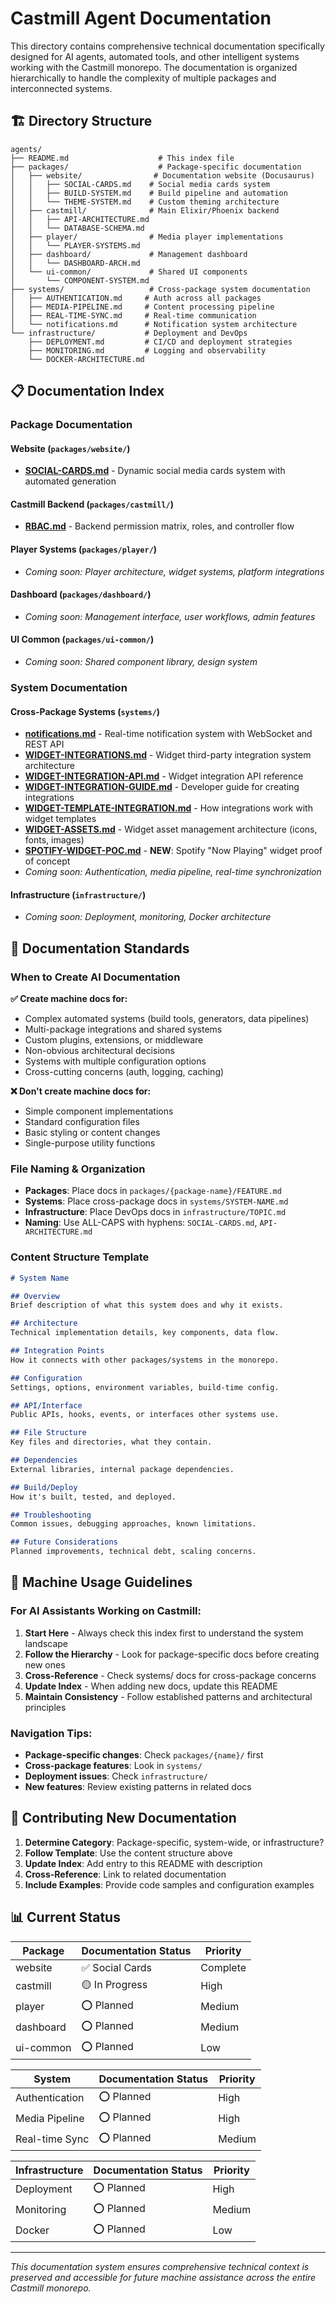 # Castmill Agent Documentation

This directory contains comprehensive technical documentation specifically designed for AI agents, automated tools, and other intelligent systems working with the Castmill monorepo. The documentation is organized hierarchically to handle the complexity of multiple packages and interconnected systems.

## 🏗️ Directory Structure

```
agents/
├── README.md                    # This index file
├── packages/                    # Package-specific documentation
│   ├── website/                # Documentation website (Docusaurus)
│   │   ├── SOCIAL-CARDS.md    # Social media cards system
│   │   ├── BUILD-SYSTEM.md    # Build pipeline and automation
│   │   └── THEME-SYSTEM.md    # Custom theming architecture
│   ├── castmill/              # Main Elixir/Phoenix backend
│   │   ├── API-ARCHITECTURE.md
│   │   └── DATABASE-SCHEMA.md
│   ├── player/                # Media player implementations
│   │   └── PLAYER-SYSTEMS.md
│   ├── dashboard/             # Management dashboard
│   │   └── DASHBOARD-ARCH.md
│   └── ui-common/             # Shared UI components
│       └── COMPONENT-SYSTEM.md
├── systems/                   # Cross-package system documentation
│   ├── AUTHENTICATION.md     # Auth across all packages
│   ├── MEDIA-PIPELINE.md     # Content processing pipeline
│   ├── REAL-TIME-SYNC.md     # Real-time communication
│   └── notifications.md      # Notification system architecture
└── infrastructure/           # Deployment and DevOps
    ├── DEPLOYMENT.md         # CI/CD and deployment strategies
    ├── MONITORING.md         # Logging and observability
    └── DOCKER-ARCHITECTURE.md
```

## 📋 Documentation Index

### Package Documentation

#### Website (`packages/website/`)
- **[SOCIAL-CARDS.md](./packages/website/SOCIAL-CARDS.md)** - Dynamic social media cards system with automated generation

#### Castmill Backend (`packages/castmill/`)
- **[RBAC.md](./packages/castmill/RBAC.md)** - Backend permission matrix, roles, and controller flow

#### Player Systems (`packages/player/`)
- *Coming soon: Player architecture, widget systems, platform integrations*

#### Dashboard (`packages/dashboard/`)  
- *Coming soon: Management interface, user workflows, admin features*

#### UI Common (`packages/ui-common/`)
- *Coming soon: Shared component library, design system*

### System Documentation

#### Cross-Package Systems (`systems/`)
- **[notifications.md](./systems/notifications.md)** - Real-time notification system with WebSocket and REST API
- **[WIDGET-INTEGRATIONS.md](./systems/WIDGET-INTEGRATIONS.md)** - Widget third-party integration system architecture
- **[WIDGET-INTEGRATION-API.md](./systems/WIDGET-INTEGRATION-API.md)** - Widget integration API reference
- **[WIDGET-INTEGRATION-GUIDE.md](./systems/WIDGET-INTEGRATION-GUIDE.md)** - Developer guide for creating integrations
- **[WIDGET-TEMPLATE-INTEGRATION.md](./systems/WIDGET-TEMPLATE-INTEGRATION.md)** - How integrations work with widget templates
- **[WIDGET-ASSETS.md](./systems/WIDGET-ASSETS.md)** - Widget asset management architecture (icons, fonts, images)
- **[SPOTIFY-WIDGET-POC.md](./systems/SPOTIFY-WIDGET-POC.md)** - **NEW**: Spotify "Now Playing" widget proof of concept
- *Coming soon: Authentication, media pipeline, real-time synchronization*

#### Infrastructure (`infrastructure/`)
- *Coming soon: Deployment, monitoring, Docker architecture*

## 🎯 Documentation Standards

### When to Create AI Documentation

**✅ Create machine docs for:**
- Complex automated systems (build tools, generators, data pipelines)
- Multi-package integrations and shared systems  
- Custom plugins, extensions, or middleware
- Non-obvious architectural decisions
- Systems with multiple configuration options
- Cross-cutting concerns (auth, logging, caching)

**❌ Don't create machine docs for:**
- Simple component implementations
- Standard configuration files
- Basic styling or content changes
- Single-purpose utility functions

### File Naming & Organization

- **Packages**: Place docs in `packages/{package-name}/FEATURE.md`
- **Systems**: Place cross-package docs in `systems/SYSTEM-NAME.md`  
- **Infrastructure**: Place DevOps docs in `infrastructure/TOPIC.md`
- **Naming**: Use ALL-CAPS with hyphens: `SOCIAL-CARDS.md`, `API-ARCHITECTURE.md`

### Content Structure Template

```markdown
# System Name

## Overview
Brief description of what this system does and why it exists.

## Architecture  
Technical implementation details, key components, data flow.

## Integration Points
How it connects with other packages/systems in the monorepo.

## Configuration
Settings, options, environment variables, build-time config.

## API/Interface
Public APIs, hooks, events, or interfaces other systems use.

## File Structure
Key files and directories, what they contain.

## Dependencies
External libraries, internal package dependencies.

## Build/Deploy
How it's built, tested, and deployed.

## Troubleshooting
Common issues, debugging approaches, known limitations.

## Future Considerations
Planned improvements, technical debt, scaling concerns.
```

## 🤖 Machine Usage Guidelines

### For AI Assistants Working on Castmill:

1. **Start Here** - Always check this index first to understand the system landscape
2. **Follow the Hierarchy** - Look for package-specific docs before creating new ones
3. **Cross-Reference** - Check systems/ docs for cross-package concerns
4. **Update Index** - When adding new docs, update this README
5. **Maintain Consistency** - Follow established patterns and architectural principles

### Navigation Tips:

- **Package-specific changes**: Check `packages/{name}/` first
- **Cross-package features**: Look in `systems/` 
- **Deployment issues**: Check `infrastructure/`
- **New features**: Review existing patterns in related docs

## 🚀 Contributing New Documentation

1. **Determine Category**: Package-specific, system-wide, or infrastructure?
2. **Follow Template**: Use the content structure above
3. **Update Index**: Add entry to this README with description
4. **Cross-Reference**: Link to related documentation
5. **Include Examples**: Provide code samples and configuration examples

## 📊 Current Status

| Package | Documentation Status | Priority |
|---------|---------------------|----------|
| website | ✅ Social Cards | Complete |
| castmill | 🟡 In Progress | High |
| player | ⭕ Planned | Medium |
| dashboard | ⭕ Planned | Medium |
| ui-common | ⭕ Planned | Low |

| System | Documentation Status | Priority |
|--------|---------------------|----------|
| Authentication | ⭕ Planned | High |
| Media Pipeline | ⭕ Planned | High |
| Real-time Sync | ⭕ Planned | Medium |

| Infrastructure | Documentation Status | Priority |
|----------------|---------------------|----------|
| Deployment | ⭕ Planned | High |
| Monitoring | ⭕ Planned | Medium |
| Docker | ⭕ Planned | Low |

---

*This documentation system ensures comprehensive technical context is preserved and accessible for future machine assistance across the entire Castmill monorepo.*
